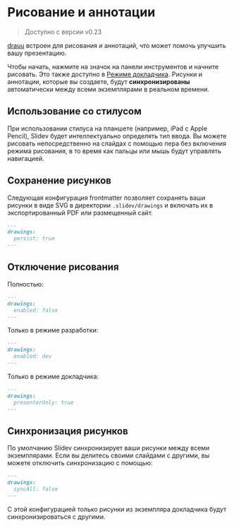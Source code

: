 # Рисование и аннотации

> Доступно с версии v0.23

[drauu](https://github.com/antfu/drauu) встроен для рисования и аннотаций, что может помочь улучшить вашу презентацию.

Чтобы начать, нажмите на значок <carbon-pen class="inline-icon-btn"/> на панели инструментов и начните рисовать. Это также доступно в [Режиме докладчика](/guide/presenter-mode). Рисунки и аннотации, которые вы создаете, будут **синхронизированы** автоматически между всеми экземплярами в реальном времени.

<TheTweet id="1424027510342250499" />

## Использование со стилусом

При использовании стилуса на планшете (например, iPad с Apple Pencil), Slidev будет интеллектуально определять тип ввода. Вы можете рисовать непосредственно на слайдах с помощью пера без включения режима рисования, в то время как пальцы или мышь будут управлять навигацией.

## Сохранение рисунков

Следующая конфигурация frontmatter позволяет сохранять ваши рисунки в виде SVG в директории `.slidev/drawings` и включать их в экспортированный PDF или размещенный сайт.

```md
---
drawings:
  persist: true
---
```

## Отключение рисования

Полностью:

```md
---
drawings:
  enabled: false
---
```

Только в режиме разработки:

```md
---
drawings:
  enabled: dev
---
```

Только в режиме докладчика:

```md
---
drawings:
  presenterOnly: true
---
```

## Синхронизация рисунков

По умолчанию Slidev синхронизирует ваши рисунки между всеми экземплярами. Если вы делитесь своими слайдами с другими, вы можете отключить синхронизацию с помощью:

```md
---
drawings:
  syncAll: false
---
```

С этой конфигурацией только рисунки из экземпляра докладчика будут синхронизироваться с другими.
